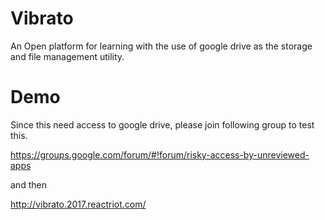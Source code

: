 # Vibrato
An Open platform for learning with the use of google drive as the storage and file management utility.


# Demo

Since this need access to google drive, please join following group to test this. 

https://groups.google.com/forum/#!forum/risky-access-by-unreviewed-apps

and then 

http://vibrato.2017.reactriot.com/
